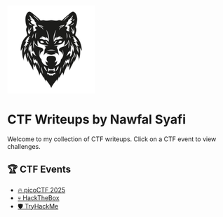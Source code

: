<img src="/assets/images/logo.jpg" alt="BlackWolf Logo" width="200" />

# CTF Writeups by Nawfal Syafi

Welcome to my collection of CTF writeups. Click on a CTF event to view challenges.

## 🏆 CTF Events
- [🔥 picoCTF 2025](Competition/picoCTF_2025)
- [💀 HackTheBox](htb/index.md)
- [🛡️ TryHackMe](thm/index.md)
